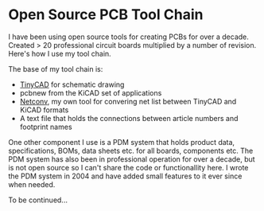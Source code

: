 # Open Source PCB Tool Chain

I have been using open source tools for creating PCBs for over a decade. Created > 20 professional circuit boards multiplied by a number of revision. Here's how I use my tool chain.

The base of my tool chain is:
* [TinyCAD](https://sourceforge.net/projects/tinycad/) for schematic drawing
* pcbnew from the KiCAD set of applications
* [Netconv](https://github.com/beischer/netconv), my own tool for convering net list between TinyCAD and KiCAD formats
* A text file that holds the connections between article numbers and footprint names

One other component I use is a PDM system that holds product data, specifications, BOMs, data sheets etc. for all boards, components etc. The PDM system has also been in professional operation for over a decade, but is not open source so I can't share the code or functionallity here. I wrote the PDM system in 2004 and have added small features to it ever since when needed.

To be continued...
